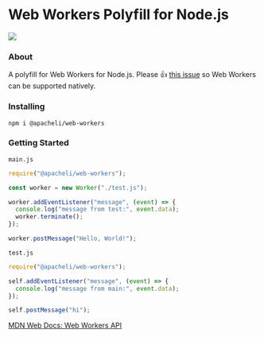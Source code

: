 # Web Workers Polyfill for Node.js

[![](https://img.shields.io/npm/v/@apacheli/web-workers.svg)](https://www.npmjs.com/package/@apacheli/web-workers)

### About

A polyfill for Web Workers for Node.js. Please 👍
[this issue](https://github.com/nodejs/node/issues/43583) so Web Workers can be
supported natively.

### Installing

```
npm i @apacheli/web-workers
```

### Getting Started

`main.js`

```js
require("@apacheli/web-workers");

const worker = new Worker("./test.js");

worker.addEventListener("message", (event) => {
  console.log("message from test:", event.data);
  worker.terminate();
});

worker.postMessage("Hello, World!");
```

`test.js`

```js
require("@apacheli/web-workers");

self.addEventListener("message", (event) => {
  console.log("message from main:", event.data);
});

self.postMessage("hi");
```

[MDN Web Docs: Web Workers API](https://developer.mozilla.org/en-US/docs/Web/API/Web_Workers_API)
